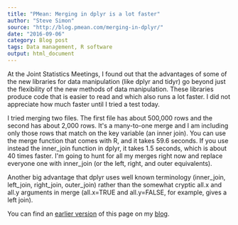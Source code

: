```yaml
---
title: "PMean: Merging in dplyr is a lot faster"
author: "Steve Simon"
source: "http://blog.pmean.com/merging-in-dplyr/"
date: "2016-09-06"
category: Blog post
tags: Data management, R software
output: html_document
---
```


At the Joint Statistics Meetings, I found out that the advantages of some of the new libraries for data manipulation (like dplyr and tidyr) go beyond just the flexibility of the new methods of data manipulation. These libraries produce code that is easier to read and which also runs a lot faster. I did not appreciate how much faster until I tried a test today.

<!---More--->

I tried merging two files. The first file has about 500,000 rows and the second has about 2,000 rows. It's a many-to-one merge and I am including only those rows that match on the key variable (an inner join). You can use the merge function that comes with R, and it takes 59.6 seconds. If you use instead the inner_join function in dplyr, it takes 1.5 seconds, which is about 40 times faster. I'm going to hunt for all my merges right now and replace everyone one with inner_join (or the left, right, and outer equivalents).

Another big advantage that dplyr uses well known terminology (inner_join, left_join, right_join, outer_join) rather than the somewhat cryptic all.x and all.y arguments in merge (all.x=TRUE and all.y=FALSE, for example, gives a left join).

You can find an [earlier version][sim1] of this page on my [blog][sim2].

[sim1]: http://blog.pmean.com/merging-in-dplyr/
[sim2]: http://blog.pmean.com
